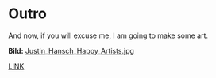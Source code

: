 # Outro


And now, if you will excuse me, I am going to make some art.



**Bild:** [Justin_Hansch_Happy_Artists.jpg](images/bild.jpg)

[LINK](http://i0.kym-cdn.com/photos/images/original/000/101/781/Y0UJC.png)


